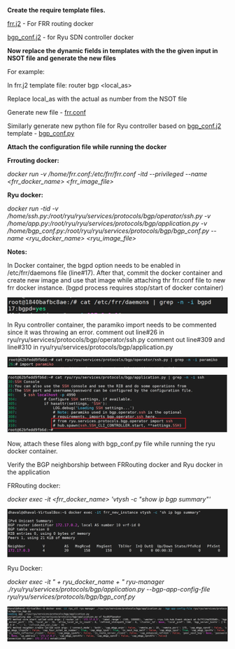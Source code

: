 **Create the require template files.**

[frr.j2](../../templates/frr.j2) - For FRR routing docker 

[bgp_conf.j2](../../templates/bgp_conf.j2) - for Ryu SDN controller docker

**Now replace the dynamic fields in templates with the the given input in NSOT file and generate the new files**

For example:

In frr.j2 template file: router bgp <local_as>

Replace local_as with the actual as number from the NSOT file

Generate new file - [frr.conf](../../ConfigFiles/frr.conf)

Similarly generate new python file for Ryu controller based on [bgp_conf.j2](../../templates/bgp_conf.j2) template - [bgp_conf.py](../../templates/bgp_conf.py)

**Attach the configuration file while running the docker**

**Frrouting docker:**

_docker run -v /home/frr.conf:/etc/frr/frr.conf -itd --privileged --name <frr_docker_name> <frr_image_file>_

**Ryu docker:**

_docker run -tid -v /home/ssh.py:/root/ryu/ryu/services/protocols/bgp/operator/ssh.py
-v /home/app.py:/root/ryu/ryu/services/protocols/bgp/application.py
-v /home/bgp_conf.py:/root/ryu/ryu/services/protocols/bgp/bgp_conf.py --name <ryu_docker_name> <ryu_image_file>_

**Notes:**

In Docker container, the bgpd option needs to be enabled in /etc/frr/daemons file (line#17). After that, commit the docker container and create new image and use that image while attaching thr frr.conf file to new frr docker instance. (bgpd process requires stop/start of docker container)

![dameons_file](../../Images/bgpd_yes_frr.JPG)

In Ryu controller container, the paramiko import needs to be commented since it was throwing an error. comment out line#26 in ryu/ryu/services/protocols/bgp/operator/ssh.py comment out line#309 and line#310 in ryu/ryu/services/protocols/bgp/application.py

![ssh.py file](../../Images/comment_paramiko_ssh_py.JPG)


![application.py file](../../Images/comment_ssh_application.JPG)


Now, attach these files along with bgp_conf.py file while running the ryu docker container.

Verify the BGP neighborship between FRRouting docker and Ryu docker in the application

FRRouting docker:

_docker exec -it <frr_docker_name> 'vtysh -c "show ip bgp summary"'_

![frr_bgp_op](../../Images/frr_bgp.JPG)

Ryu Docker:

_docker exec -it " + ryu_docker_name + " ryu-manager ./ryu/ryu/services/protocols/bgp/application.py --bgp-app-config-file ryu/ryu/services/protocols/bgp/bgp_conf.py_

![ryu_bgp_op](../../Images/ryu_bgp.JPG)


